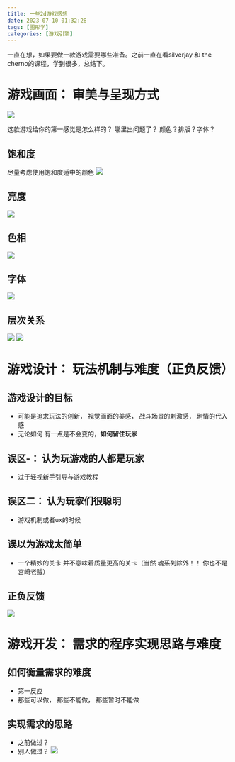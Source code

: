 ```yaml
---
title: 一些2d游戏感想
date: 2023-07-10 01:32:28
tags: [图形学]
categories: [游戏引擎]
---
```


一直在想，如果要做一款游戏需要哪些准备。之前一直在看silverjay 和 the cherno的课程，学到很多，总结下。

# 游戏画面： 审美与呈现方式
![](https://strainbow.oss-cn-hangzhou.aliyuncs.com/20230710172841.png)

这款游戏给你的第一感觉是怎么样的？ 哪里出问题了？
颜色？排版？字体？

## 饱和度
尽量考虑使用饱和度适中的颜色
![](https://strainbow.oss-cn-hangzhou.aliyuncs.com/20230710172953.png)

## 亮度
![](https://strainbow.oss-cn-hangzhou.aliyuncs.com/20230710173104.png)

## 色相
![](https://strainbow.oss-cn-hangzhou.aliyuncs.com/20230710173255.png)

## 字体
![](https://strainbow.oss-cn-hangzhou.aliyuncs.com/20230710173349.png)

## 层次关系
![](https://strainbow.oss-cn-hangzhou.aliyuncs.com/20230710173616.png)
![](https://strainbow.oss-cn-hangzhou.aliyuncs.com/20230710173706.png)

# 游戏设计： 玩法机制与难度（正负反馈）
## 游戏设计的目标
- 可能是追求玩法的创新， 视觉画面的美感， 战斗场景的刺激感， 剧情的代入感
- 无论如何 有一点是不会变的，**如何留住玩家**

## 误区-： 认为玩游戏的人都是玩家
- 过于轻视新手引导与游戏教程

## 误区二： 认为玩家们很聪明
- 游戏机制或者ux的时候

## 误以为游戏太简单
- 一个精妙的关卡 并不意味着质量更高的关卡（当然 魂系列除外！！ 你也不是宫崎老贼）

## 正负反馈
![](https://strainbow.oss-cn-hangzhou.aliyuncs.com/20230710180442.png)

# 游戏开发： 需求的程序实现思路与难度

## 如何衡量需求的难度
- 第一反应
- 那些可以做， 那些不能做， 那些暂时不能做

## 实现需求的思路
- 之前做过？
- 别人做过？
![](https://strainbow.oss-cn-hangzhou.aliyuncs.com/20230710181526.png)